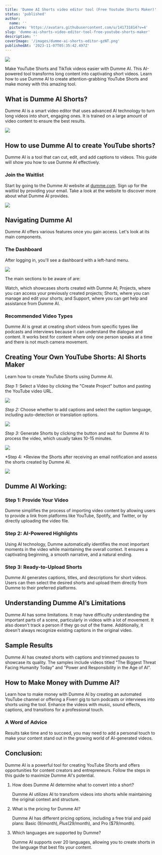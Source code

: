 ```yaml
---
title: 'Dumme AI Shorts video editor tool (Free Youtube Shorts Maker)'
status: 'published'
author:
  name: ''
  picture: 'https://avatars.githubusercontent.com/u/141731814?v=4'
slug: 'dumme-ai-shorts-video-editor-tool-free-youtube-shorts-maker'
description: ''
coverImage: '/images/dumme-ai-shorts-editor-gzNT.png'
publishedAt: '2023-11-07T05:35:42.497Z'
---
```


![](/images/dumme-ai-shorts-editor-I1Mj.png)

Make YouTube Shorts and TikTok videos easier with Dumme AI. This AI-powered tool transforms long content into captivating short videos. Learn how to use Dumme AI to create attention-grabbing YouTube Shorts and make money with this amazing tool.

## **What is Dumme AI Shorts?**

Dumme AI is a smart video editor that uses advanced AI technology to turn long videos into short, engaging ones. It is trained on a large amount of video content to ensure the best results.

![](/images/dumme-ai-shorts-1024x499-IyOD.png)

## **How to use Dumme AI to create YouTube shorts?**

Dumme AI is a tool that can cut, edit, and add captions to videos. This guide will show you how to use Dumme AI effectively.

### **Join the Waitlist**

Start by going to the Dumme AI website at [dumme.com](http://dumme.com). Sign up for the waitlist by providing your email. Take a look at the website to discover more about what Dumme AI provides.

![](/images/image-46-gzND.png)

## **Navigating Dumme AI**

Dumme AI offers various features once you gain access. Let's look at its main components.

### **The Dashboard**

After logging in, you'll see a dashboard with a left-hand menu.

![](/images/image-47-U3OD.png)

The main sections to be aware of are:

Watch, which showcases shorts created with Dumme AI; Projects, where you can access your previously created projects; Shorts, where you can manage and edit your shorts; and Support, where you can get help and assistance from Dumme AI.

### **Recommended Video Types**

Dumme AI is great at creating short videos from specific types like podcasts and interviews because it can understand the dialogue and content. It works best for content where only one person speaks at a time and there is not much camera movement.

## **Creating Your Own YouTube Shorts: AI Shorts Maker**

Learn how to create YouTube Shorts using Dumme AI.

*Step 1:* Select a Video by clicking the "Create Project" button and pasting the YouTube video URL.

![](/images/dumme-ai-dashboard-M0Nz.png)

*Step 2:* Choose whether to add captions and select the caption language, including auto-detection or translation options.

![](/images/image-49-AxOT.png)

*Step 3:* Generate Shorts by clicking the button and wait for Dumme AI to process the video, which usually takes 10-15 minutes.

![](/images/image-48-Y4Mz.png)

*Step 4: *Review the Shorts after receiving an email notification and assess the shorts created by Dumme AI.

![](/images/image-50-g1Nz.png)

## **Dumme AI Working:**

### **Step 1: Provide Your Video**

Dumme simplifies the process of importing video content by allowing users to provide a link from platforms like YouTube, Spotify, and Twitter, or by directly uploading the video file.

### **Step 2: AI-Powered Highlights**

Using AI technology, Dumme automatically identifies the most important moments in the video while maintaining the overall context. It ensures a captivating beginning, a smooth narrative, and a natural ending.

### **Step 3: Ready-to-Upload Shorts**

Dumme AI generates captions, titles, and descriptions for short videos. Users can then select the desired shorts and upload them directly from Dumme to their preferred platforms.

## **Understanding Dumme AI’s Limitations**

Dumme AI has some limitations. It may have difficulty understanding the important parts of a scene, particularly in videos with a lot of movement. It also doesn't track a person if they go out of the frame. Additionally, it doesn't always recognize existing captions in the original video.

## **Sample Results**

Dumme AI has created shorts with captions and trimmed pauses to showcase its quality. The samples include videos titled "The Biggest Threat Facing Humanity Today" and "Power and Responsibility in the Age of AI".

## **How to Make Money with Dumme AI?**

Learn how to make money with Dumme AI by creating an automated YouTube channel or offering a Fiverr gig to turn podcasts or interviews into shorts using the tool. Enhance the videos with music, sound effects, captions, and transitions for a professional touch.

### **A Word of Advice**

Results take time and to succeed, you may need to add a personal touch to make your content stand out in the growing world of AI-generated videos.

## **Conclusion:**

Dumme AI is a powerful tool for creating YouTube Shorts and offers opportunities for content creators and entrepreneurs. Follow the steps in this guide to maximize Dumme AI's potential.

1. How does Dumme AI determine what to convert into a short?

    Dumme AI utilizes AI to transform videos into shorts while maintaining the original context and structure.

2. What is the pricing for Dumme AI?

    Dumme AI has different pricing options, including a free trial and paid plans: Basic ($9/month), Plus ($29/month), and Pro ($79/month).

3. Which languages are supported by Dumme?

    Dumme AI supports over 20 languages, allowing you to create shorts in the language that best fits your content.

    <br>

